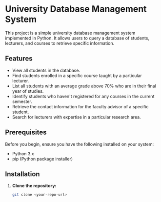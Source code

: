 # University Database Management System

This project is a simple university database management system implemented in Python. It allows users to query a database of students, lecturers, and courses to retrieve specific information.

## Features

- View all students in the database.
- Find students enrolled in a specific course taught by a particular lecturer.
- List all students with an average grade above 70% who are in their final year of studies.
- Identify students who haven't registered for any courses in the current semester.
- Retrieve the contact information for the faculty advisor of a specific student.
- Search for lecturers with expertise in a particular research area.

## Prerequisites

Before you begin, ensure you have the following installed on your system:

- Python 3.x
- pip (Python package installer)

## Installation

1. **Clone the repository:**
   ```bash
   git clone <your-repo-url>